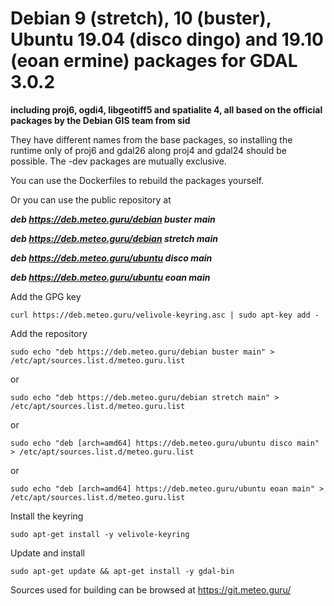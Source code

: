 # Debian 9 (stretch), 10 (buster), Ubuntu 19.04 (disco dingo) and 19.10 (eoan ermine) packages for GDAL 3.0.2

**including proj6, ogdi4, libgeotiff5 and spatialite 4, all based on the official packages by the Debian GIS team from sid**

They have different names from the base packages, so installing the runtime only of proj6 and gdal26 along proj4 and gdal24 should be possible. The -dev packages are mutually exclusive. 

You can use the Dockerfiles to rebuild the packages yourself.

Or you can use the public repository at

***deb https://deb.meteo.guru/debian buster main***

***deb https://deb.meteo.guru/debian stretch main***

***deb https://deb.meteo.guru/ubuntu disco main***

***deb https://deb.meteo.guru/ubuntu eoan main***

Add the GPG key

`curl https://deb.meteo.guru/velivole-keyring.asc | sudo apt-key add -`

Add the repository

`sudo echo "deb https://deb.meteo.guru/debian buster main" > /etc/apt/sources.list.d/meteo.guru.list`

or

`sudo echo "deb https://deb.meteo.guru/debian stretch main" > /etc/apt/sources.list.d/meteo.guru.list`

or

`sudo echo "deb [arch=amd64] https://deb.meteo.guru/ubuntu disco main" > /etc/apt/sources.list.d/meteo.guru.list`

or

`sudo echo "deb [arch=amd64] https://deb.meteo.guru/ubuntu eoan main" > /etc/apt/sources.list.d/meteo.guru.list`

Install the keyring

`sudo apt-get install -y velivole-keyring`

Update and install

`sudo apt-get update && apt-get install -y gdal-bin`

Sources used for building can be browsed at https://git.meteo.guru/

